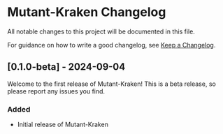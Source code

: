 # Mutant-Kraken Changelog

All notable changes to this project will be documented in this file.

For guidance on how to write a good changelog, see [Keep a Changelog](https://keepachangelog.com/en/1.1.0/).

## [0.1.0-beta] - 2024-09-04

Welcome to the first release of Mutant-Kraken! This is a beta release, so please report any issues you find.

### Added

- Initial release of Mutant-Kraken
